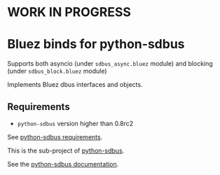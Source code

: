 # WORK IN PROGRESS

# Bluez binds for python-sdbus

Supports both asyncio (under `sdbus_async.bluez` module) and blocking (under `sdbus_block.bluez` module)

Implements Bluez dbus interfaces and objects.

## Requirements

* `python-sdbus` version higher than 0.8rc2

See [python-sdbus requirements](https://github.com/igo95862/python-sdbus#requirements).

This is the sub-project of [python-sdbus](https://github.com/igo95862/python-sdbus).

See the [python-sdbus documentation](https://python-sdbus.readthedocs.io/en/latest/).
